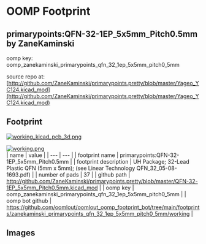 # OOMP Footprint  
## primarypoints:QFN-32-1EP_5x5mm_Pitch0.5mm  by ZaneKaminski  
  
oomp key: oomp_zanekaminski_primarypoints_qfn_32_1ep_5x5mm_pitch0_5mm  
  
source repo at: [http://github.com/ZaneKaminski/primarypoints.pretty/blob/master/Yageo_YC124.kicad_mod](http://github.com/ZaneKaminski/primarypoints.pretty/blob/master/Yageo_YC124.kicad_mod)  
## Footprint  
  
[![working_kicad_pcb_3d.png](working_kicad_pcb_3d_600.png)](working_kicad_pcb_3d.png)  
  
[![working.png](working_600.png)](working.png)  
| name | value | 
| --- | --- | 
| footprint name | primarypoints:QFN-32-1EP_5x5mm_Pitch0.5mm | 
| footprint description | UH Package; 32-Lead Plastic QFN (5mm x 5mm); (see Linear Technology QFN_32_05-08-1693.pdf) | 
| number of pads | 37 | 
| github path | http://github.com/ZaneKaminski/primarypoints.pretty/blob/master/QFN-32-1EP_5x5mm_Pitch0.5mm.kicad_mod | 
| oomp key | oomp_zanekaminski_primarypoints_qfn_32_1ep_5x5mm_pitch0_5mm | 
| oomp bot github | https://github.com/oomlout/oomlout_oomp_footprint_bot/tree/main/footprints/zanekaminski_primarypoints_qfn_32_1ep_5x5mm_pitch0_5mm/working | 
## Images  
